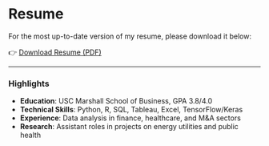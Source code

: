 # Resume

For the most up-to-date version of my resume, please download it below:

👉 [Download Resume (PDF)](/assets/Hosung_Kim_Resume.pdf)

---

### Highlights
- **Education**: USC Marshall School of Business, GPA 3.8/4.0  
- **Technical Skills**: Python, R, SQL, Tableau, Excel, TensorFlow/Keras  
- **Experience**: Data analysis in finance, healthcare, and M&A sectors  
- **Research**: Assistant roles in projects on energy utilities and public health  

